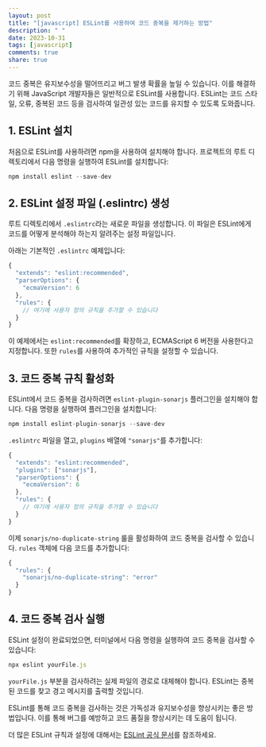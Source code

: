 ```yaml
---
layout: post
title: "[javascript] ESLint를 사용하여 코드 중복을 제거하는 방법"
description: " "
date: 2023-10-31
tags: [javascript]
comments: true
share: true
---
```


코드 중복은 유지보수성을 떨어뜨리고 버그 발생 확률을 높일 수 있습니다. 이를 해결하기 위해 JavaScript 개발자들은 일반적으로 ESLint를 사용합니다. ESLint는 코드 스타일, 오류, 중복된 코드 등을 검사하여 일관성 있는 코드를 유지할 수 있도록 도와줍니다.

## 1. ESLint 설치

처음으로 ESLint를 사용하려면 npm을 사용하여 설치해야 합니다. 프로젝트의 루트 디렉토리에서 다음 명령을 실행하여 ESLint를 설치합니다:

```javascript
npm install eslint --save-dev
```

## 2. ESLint 설정 파일 (.eslintrc) 생성

루트 디렉토리에서 `.eslintrc`라는 새로운 파일을 생성합니다. 이 파일은 ESLint에게 코드를 어떻게 분석해야 하는지 알려주는 설정 파일입니다.

아래는 기본적인 `.eslintrc` 예제입니다:

```javascript
{
  "extends": "eslint:recommended",
  "parserOptions": {
    "ecmaVersion": 6
  },
  "rules": {
    // 여기에 사용자 정의 규칙을 추가할 수 있습니다
  }
}
```

이 예제에서는 `eslint:recommended`를 확장하고, ECMAScript 6 버전을 사용한다고 지정합니다. 또한 `rules`를 사용하여 추가적인 규칙을 설정할 수 있습니다.

## 3. 코드 중복 규칙 활성화

ESLint에서 코드 중복을 검사하려면 `eslint-plugin-sonarjs` 플러그인을 설치해야 합니다. 다음 명령을 실행하여 플러그인을 설치합니다:

```javascript
npm install eslint-plugin-sonarjs --save-dev
```

`.eslintrc` 파일을 열고, `plugins` 배열에 `"sonarjs"`를 추가합니다:

```javascript
{
  "extends": "eslint:recommended",
  "plugins": ["sonarjs"],
  "parserOptions": {
    "ecmaVersion": 6
  },
  "rules": {
    // 여기에 사용자 정의 규칙을 추가할 수 있습니다
  }
}
```

이제 `sonarjs/no-duplicate-string` 룰을 활성화하여 코드 중복을 검사할 수 있습니다. `rules` 객체에 다음 코드를 추가합니다:

```javascript
{
  "rules": {
    "sonarjs/no-duplicate-string": "error"
  }
}
```

## 4. 코드 중복 검사 실행

ESLint 설정이 완료되었으면, 터미널에서 다음 명령을 실행하여 코드 중복을 검사할 수 있습니다:

```javascript
npx eslint yourFile.js
```

`yourFile.js` 부분을 검사하려는 실제 파일의 경로로 대체해야 합니다. ESLint는 중복된 코드를 찾고 경고 메시지를 출력할 것입니다.

ESLint를 통해 코드 중복을 검사하는 것은 가독성과 유지보수성을 향상시키는 좋은 방법입니다. 이를 통해 버그를 예방하고 코드 품질을 향상시키는 데 도움이 됩니다.

더 많은 ESLint 규칙과 설정에 대해서는 [ESLint 공식 문서](https://eslint.org/docs/user-guide/configuring)를 참조하세요.
